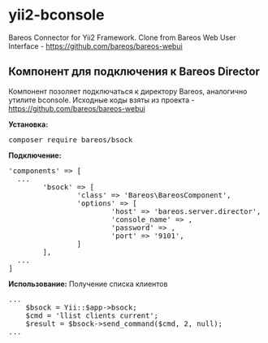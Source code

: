 # yii2-bconsole
Bareos Connector for Yii2 Framework. Clone from Bareos Web User Interface - https://github.com/bareos/bareos-webui

<h2>Компонент для подключения к Bareos Director</h2>

Компонент позоляет подключаться к директору Bareos, аналогично утилите bconsole. Исходные коды взяты из проекта - https://github.com/bareos/bareos-webui


<strong>Установка:</strong>
<pre>composer require bareos/bsock</pre>

<strong>Подключение:</strong>
<pre>
'components' => [
  ...
    	'bsock' => [
    			'class' => 'Bareos\BareosComponent',
    			'options' => [
						'host' => 'bareos.server.director',
    					'console_name' => <User>,
    					'password' => <Password>,
    					'port' => '9101',
    			]
    	],
  ...
]
</pre>

<strong>Использование:</strong>
Получение списка клиентов
<pre>
...
    $bsock = Yii::$app->bsock;
    $cmd = 'llist clients current';
    $result = $bsock->send_command($cmd, 2, null);
...
</pre>

